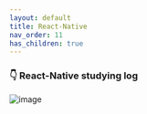 ```yaml
---
layout: default
title: React-Native
nav_order: 11
has_children: true
---
```


### :point_down: React-Native studying log   


![image](https://user-images.githubusercontent.com/37579661/90601633-7ad1ca00-e233-11ea-8681-b6c40f1f03b6.png)

